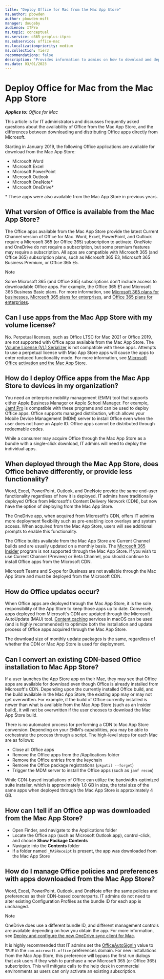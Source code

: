 ```yaml
---
title: "Deploy Office for Mac from the Mac App Store"
ms.author: pbowden
author: pbowden-msft
manager: dougeby
audience: ITPro
ms.topic: conceptual
ms.service: o365-proplus-itpro
ms.subservice: office-mac
ms.localizationpriority: medium
ms.collection: Tier3
recommendations: false
description: "Provides information to admins on how to download and deploy Office for Mac from the Mac App Store"
ms.date: 03/01/2023
---
```


# Deploy Office for Mac from the Mac App Store

***Applies to:*** *Office for Mac*

This article is for IT administrators and discusses frequently asked questions about the availability of Office from the Mac App Store, and the differences between downloading and distributing Office apps directly from Microsoft.

Starting in January 2019, the following Office applications are available for download from the Mac App Store:
- Microsoft Word
- Microsoft Excel
- Microsoft PowerPoint
- Microsoft Outlook
- Microsoft OneNote*
- Microsoft OneDrive*

\* These apps were also available from the Mac App Store in previous years.

## What version of Office is available from the Mac App Store?
The Office apps available from the Mac App Store provide the latest Current Channel version of Office for Mac. Word, Excel, PowerPoint, and Outlook require a Microsoft 365 (or Office 365) subscription to activate. OneNote and OneDrive do not require a subscription, but some premium features may require a subscription. All apps are compatible with Microsoft 365 (and Office 365) subscription plans, such as Microsoft 365 E3, Microsoft 365 Business Premium, or Office 365 E5.

> [!NOTE]
> Some Microsoft 365 (and Office 365) subscriptions don't include access to downloadable Office apps. For example, the Office 365 E1 and Microsoft 365 Business Basic plans. For more information, see [Microsoft 365 plans for businesses](https://www.microsoft.com/microsoft-365/business/compare-all-microsoft-365-business-products), [Microsoft 365 plans for enterprises](https://www.microsoft.com/microsoft-365/compare-microsoft-365-enterprise-plans), and [Office 365 plans for enterprises](https://www.microsoft.com/microsoft-365/enterprise/compare-office-365-plans).

## Can I use apps from the Mac App Store with my volume license?
No. Perpetual licenses, such as Office LTSC for Mac 2021 or Office 2019, are not supported with Office apps available from the Mac App Store. The [Volume License (VL) Serializer](volume-license-serializer.md) is not compatible with these apps. Attempts to use a perpetual license with Mac App Store apps will cause the apps to enter reduced functionality mode. For more information, see [Microsoft Office activation and the Mac App Store](https://support.microsoft.com/office/a699bd24-a8f1-4f40-9d19-9b6b6034ec51).

## How do I deploy Office apps from the Mac App Store to devices in my organization?
You need an enterprise mobility management (EMM) tool that supports either [Apple Business Manager](https://www.apple.com/business/it/) or [Apple School Manager](https://www.apple.com/education/k12/it/). For example, [Jamf Pro](https://www.jamf.com/products/jamf-pro/) is compatible with these programs and can be used to deploy Office apps. Office supports managed distribution, which allows your Mobile Device Management (MDM) server to install Office even when the user does not have an Apple ID. Office apps cannot be distributed through redeemable codes.

While a consumer may acquire Office through the Mac App Store as a bundle with a single-click download, IT admins will need to deploy the individual apps.

## When deployed through the Mac App Store, does Office behave differently, or provide less functionality?
Word, Excel, PowerPoint, Outlook, and OneNote provide the same end-user functionality regardless of how it is deployed. IT admins have traditionally deployed Office from Microsoft's Content Delivery Network (CDN), but now have the option of deploying from the Mac App Store.

The OneDrive app, when acquired from Microsoft's CDN, offers IT admins more deployment flexibility such as pre-enabling icon overlays and system access. When acquired from the Mac App Store, users will see additional prompts to enable this functionality.

The Office builds available from the Mac App Store are Current Channel builds and are usually updated on a monthly basis. The [Microsoft 365 Insider](../insider/index.yml) program is not supported through the Mac App Store. If you wish to use Current Channel (Preview) or Beta Channel, you should continue to install Office apps from the Microsoft CDN.

Microsoft Teams and Skype for Business are not available through the Mac App Store and must be deployed from the Microsoft CDN.

## How do Office updates occur?
When Office apps are deployed through the Mac App Store, it is the sole responsibility of the App Store to keep those apps up to date. Conversely, apps deployed from Microsoft's CDN are updated through the Microsoft AutoUpdate (MAU) tool. [Content caching](https://support.apple.com/guide/mac-help/about-content-caching-on-mac-mchl9388ba1b/mac) services in macOS can be used (and is highly recommended) to optimize both the installation and update process of Office apps acquired through the Mac App Store.

The download size of monthly update packages is the same, regardless of whether the CDN or Mac App Store is used for deployment.

## Can I convert an existing CDN-based Office installation to Mac App Store?
If a user launches the App Store app on their Mac, they may see that Office apps are available for download even though Office is already installed from Microsoft's CDN. Depending upon the currently installed Office build, and the build available in the Mac App Store, the existing app may or may not get overwritten. For example, if the build of Office currently installed is newer than what is available from the Mac App Store (such as an Insider build), it will not be overwritten if the user chooses to download the Mac App Store build.

There is no automated process for performing a CDN to Mac App Store conversion. Depending on your EMM's capabilities, you may be able to orchestrate the process through a script. The high-level steps for each Mac are as follows:
- Close all Office apps
- Remove the Office apps from the /Applications folder
- Remove the Office entries from the keychain
- Remove the Office package registrations (`pkgutil --forget`)
- Trigger the MDM server to install the Office apps (such as `jamf recon`)

While CDN-based installations of Office can utilize the bandwidth-optimized suite installer, which is approximately 1.8 GB in size, the total size of the same apps when deployed through the Mac App Store is approximately 4 GB.

## How can I tell if an Office app was downloaded from the Mac App Store?
- Open Finder, and navigate to the Applications folder
- Locate the Office app (such as Microsoft Outlook.app), control-click, and choose **Show Package Contents**
- Navigate into the **Contents** folder
- If a folder named `_MASReceipt` is present, the app was downloaded from the Mac App Store

## How do I manage Office policies and preferences with apps downloaded from the Mac App Store?
Word, Excel, PowerPoint, Outlook, and OneNote offer the same policies and preferences as their CDN-based counterparts. IT admins do not need to alter existing Configuration Profiles as the bundle ID for each app is unchanged.

> [!NOTE]
> OneDrive does use a different bundle ID, and different management controls are available depending on how you obtain the app. For more information, see [Deploy and configure the new OneDrive sync client for Mac](/onedrive/deploy-and-configure-on-macos).

It is highly recommended that IT admins set the [OfficeAutoSignIn](preferences-outlook.md#automatically-configure-microsoft-365-mailbox-on-first-launch) value to `TRUE` in the `com.microsoft.office` preferences domain. For new installations from the Mac App Store, this preference will bypass the first run dialogs that ask users if they wish to purchase a new Microsoft 365 (or Office 365) subscription. This will mitigate calls to the help desk in commercial environments as users can only activate an existing subscription.